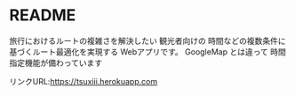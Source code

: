 # README

旅行におけるルートの複雑さを解決したい
観光者向けの
時間などの複数条件に基づくルート最適化を実現する
Webアプリです。
GoogleMap とは違って
時間指定機能が備わっています


リンクURL:https://tsuxiii.herokuapp.com

